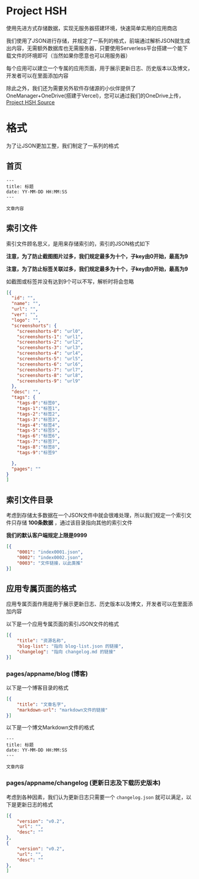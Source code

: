 # Project HSH
使用先进方式存储数据，实现无服务器搭建环境，快速简单实用的应用商店

我们使用了JSON进行存储，并规定了一系列的格式，前端通过解析JSON就生成出内容，无需额外数据库也无需服务器，只要使用Serverless平台搭建一个能下载文件的环境即可（当然如果你愿意也可以用服务器）

每个应用可以建立一个专属的应用页面，用于展示更新日志、历史版本以及博文，开发者可以在里面添加内容

除此之外，我们还为需要另外软件存储源的小伙伴提供了OneManager+OneDrive(搭建于Vercel)，您可以通过我们的OneDrive上传，[Project HSH Source](https://source-projecthsh.bangumi.cyou)

# 格式
为了让JSON更加工整，我们制定了一系列的格式

## 首页
```
---
title: 标题
date: YY-MM-DD HH:MM:SS
---

文章内容
```

## 索引文件
索引文件顾名思义，是用来存储索引的，索引的JSON格式如下

**注意，为了防止截图图片过多，我们规定最多为十个，子key由0开始，最高为9**

**注意，为了防止标签关联过多，我们规定最多为十个，子key由0开始，最高为9**

如截图或标签并没有达到9个可以不写，解析时将会忽略

```json
[{
  "id": "",
  "name": "",
  "url": "",
  "ver": "",
  "logo": "",
  "screenshorts": {
    "screenshorts-0": "url0",
    "screenshorts-1": "url1",
    "screenshorts-2": "url2",
    "screenshorts-3": "url3",
    "screenshorts-4": "url4",
    "screenshorts-5": "url5",
    "screenshorts-6": "url6",
    "screenshorts-7": "url7",
    "screenshorts-8": "url8",
    "screenshorts-9": "url9"
  },
  "desc": "",
  "tags": {
    "tags-0":"标签0",
    "tags-1":"标签1",
    "tags-2":"标签2",
    "tags-3":"标签3",
    "tags-4":"标签4",
    "tags-5":"标签5",
    "tags-6":"标签6",
    "tags-7":"标签7",
    "tags-8":"标签8",
    "tags-9":"标签9"

  },
  "pages": ""
}
]
```

## 索引文件目录
考虑到存储太多数据在一个JSON文件中就会很难处理，所以我们规定一个索引文件只存储 **100条数据** ，通过该目录指向其他的索引文件

**我们的默认客户端规定上限是9999**

```json
[{
    "0001": "index0001.json",
    "0002": "index0002.json",
    "0003": "文件链接，以此类推"
}]
```

## 应用专属页面的格式
应用专属页面作用是用于展示更新日志、历史版本以及博文，开发者可以在里面添加内容

以下是一个应用专属页面的索引JSON文件的格式
```json
[{
    "title": "资源名称",
    "blog-list": "指向 blog-list.json 的链接",
    "changelog": "指向 changelog.md 的链接"
}]
```

### pages/appname/blog (博客)
以下是一个博客目录的格式
```json
[{
    "title": "文章名字",
    "markdown-url": "markdown文件的链接"
}]
```

以下是一个博文Markdown文件的格式
```
---
title: 标题
date: YY-MM-DD HH:MM:SS
---

文章内容
```

### pages/appname/changelog (更新日志及下载历史版本)
考虑到各种因素，我们认为更新日志只需要一个 `changelog.json` 就可以满足，以下是更新日志的格式

```json
[{
    "version": "v0.2",
    "url": "",
    "desc": ""
},
{
    "version": "v0.2",
    "url": "",
    "desc": ""
},
]
```